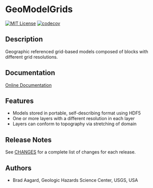 # GeoModelGrids

[![MIT License](https://img.shields.io/badge/license-MIT-blue.svg)](https://github.com/baagaard-usgs/geomodelgrids/blob/master/LICENSE)
[![codecov](https://codecov.io/gh/baagaard-usgs/geomodelgrids/branch/master/graph/badge.svg)](https://codecov.io/gh/baagaard-usgs/geomodelgrids)


## Description

Geographic referenced grid-based models composed of blocks with
different grid resolutions.

## Documentation

[Online Documentation](https://baagaard-usgs.github.io/geomodelgrids)

## Features

* Models stored in portable, self-describing format using HDF5
* One or more layers with a different resolution in each layer
* Layers can conform to topography via stretching of domain

## Release Notes

See [CHANGES](CHANGES.md) for a complete list of changes for each
release.

## Authors

* Brad Aagard, Geologic Hazards Science Center, USGS, USA
